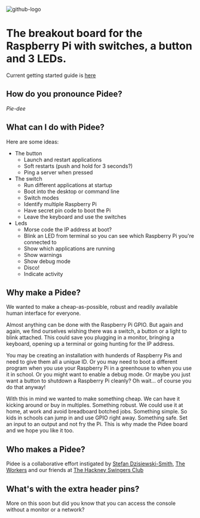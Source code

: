 ![github-logo](https://cloud.githubusercontent.com/assets/166915/7610161/9b6e283a-f972-11e4-8b32-9b3cbf2e8bc5.png)

# The breakout board for the Raspberry Pi with switches, a button and 3 LEDs. #

Current getting started guide is [here](pidee-service/README.md)

## How do you pronounce Pidee? ##

_Pie-dee_

## What can I do with Pidee? ##

Here are some ideas:

- The button
    - Launch and restart applications
    - Soft restarts (push and hold for 3 seconds?)
    - Ping a server when pressed
- The switch
    - Run different applications at startup
    - Boot into the desktop or command line
    - Switch modes
    - Identify multiple Raspberry Pi
    - Have secret pin code to boot the Pi
    - Leave the keyboard and use the switches
- Leds
    - Morse code the IP address at boot?
    - Blink an LED from terminal so you can see which Raspberry Pi you're connected to
    - Show which applications are running
    - Show warnings
    - Show debug mode
    - Disco!
    - Indicate activity

## Why make a Pidee? ##

We wanted to make a cheap-as-possible, robust and readily available human interface for everyone.

Almost anything can be done with the Raspberry Pi GPIO. But again and again, we find ourselves wishing there was a switch, a button or a light to blink attached. This could save you plugging in a monitor, bringing a keyboard, opening up a terminal or going hunting for the IP address.

You may be creating an installation with hunderds of Raspberry Pis and need to give them all a unique ID. Or you may need to boot a different program when you use your Raspberry Pi in a greenhouse to when you use it in school. Or you might want to enable a debug mode. Or maybe you just want a button to shutdown a Raspberry Pi cleanly? Oh wait... of course you do that anyway!

With this in mind we wanted to make something cheap. We can have it kicking around or buy in multiples. Something robust. We could use it at home, at work and avoid breadboard botched jobs. Something simple. So kids in schools can jump in and use GPIO right away. Something safe. Set an input to an output and not fry the Pi. This is why made the Pidee board and we hope you like it too. 

## Who makes a Pidee? ##

Pidee is a collaborative effort instigated by [Stefan Dzisiewski-Smith](http://www.bycgwtsf.com), [The Workers](http://theworkers.net/) and our friends at [The Hackney Swingers Club](http://hackneyswingers.club)

## What's with the extra header pins? ##

More on this soon but did you know that you can access the console without a monitor or a network? 



